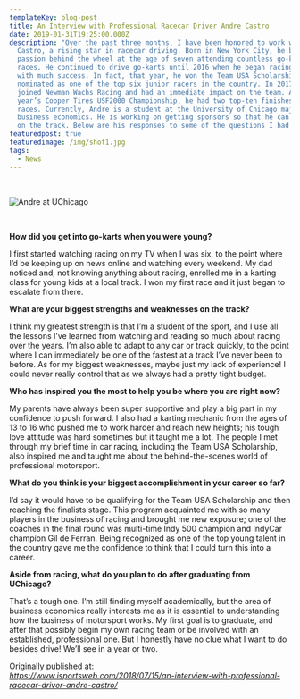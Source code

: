 ```yaml
---
templateKey: blog-post
title: An Interview with Professional Racecar Driver Andre Castro
date: 2019-01-31T19:25:00.000Z
description: "Over the past three months, I have been honored to work with Andre
  Castro, a rising star in racecar driving. Born in New York City, he began his
  passion behind the wheel at the age of seven attending countless go-kart
  races. He continued to drive go-karts until 2016 when he began racing cars
  with much success. In fact, that year, he won the Team USA Scholarship and was
  nominated as one of the top six junior racers in the country. In 2017, he
  joined Newman Wachs Racing and had an immediate impact on the team. At that
  year’s Cooper Tires USF2000 Championship, he had two top-ten finishes in four
  races. Currently, Andre is a student at the University of Chicago majoring in
  business economics. He is working on getting sponsors so that he can race more
  on the track. Below are his responses to some of the questions I had for him:"
featuredpost: true
featuredimage: /img/shot1.jpg
tags:
  - News
---
```



<br>

![Andre at UChicago](/img/shot1.jpg "Andre at UChicago")

**<br>**

**How did you get into go-karts when you were young?**

I first started watching racing on my TV when I was six, to the point where I’d be keeping up on news online and watching every weekend. My dad noticed and, not knowing anything about racing, enrolled me in a karting class for young kids at a local track. I won my first race and it just began to escalate from there.

**What are your biggest strengths and weaknesses on the track?**

I think my greatest strength is that I’m a student of the sport, and I use all the lessons I’ve learned from watching and reading so much about racing over the years. I’m also able to adapt to any car or track quickly, to the point where I can immediately be one of the fastest at a track I’ve never been to before. As for my biggest weaknesses, maybe just my lack of experience! I could never really control that as we always had a pretty tight budget.

**Who has inspired you the most to help you be where you are right now?**

My parents have always been super supportive and play a big part in my confidence to push forward. I also had a karting mechanic from the ages of 13 to 16 who pushed me to work harder and reach new heights; his tough love attitude was hard sometimes but it taught me a lot. The people I met through my brief time in car racing, including the Team USA Scholarship, also inspired me and taught me about the behind-the-scenes world of professional motorsport.

**What do you think is your biggest accomplishment in your career so far?**

I’d say it would have to be qualifying for the Team USA Scholarship and then reaching the finalists stage. This program acquainted me with so many players in the business of racing and brought me new exposure; one of the coaches in the final round was multi-time Indy 500 champion and IndyCar champion Gil de Ferran. Being recognized as one of the top young talent in the country gave me the confidence to think that I could turn this into a career.

**Aside from racing, what do you plan to do after graduating from UChicago?**

That’s a tough one. I’m still finding myself academically, but the area of business economics really interests me as it is essential to understanding how the business of motorsport works. My first goal is to graduate, and after that possibly begin my own racing team or be involved with an established, professional one. But I honestly have no clue what I want to do besides drive! We’ll see in a year or two.



Originally published at: <br>*<https://www.isportsweb.com/2018/07/15/an-interview-with-professional-racecar-driver-andre-castro/>*